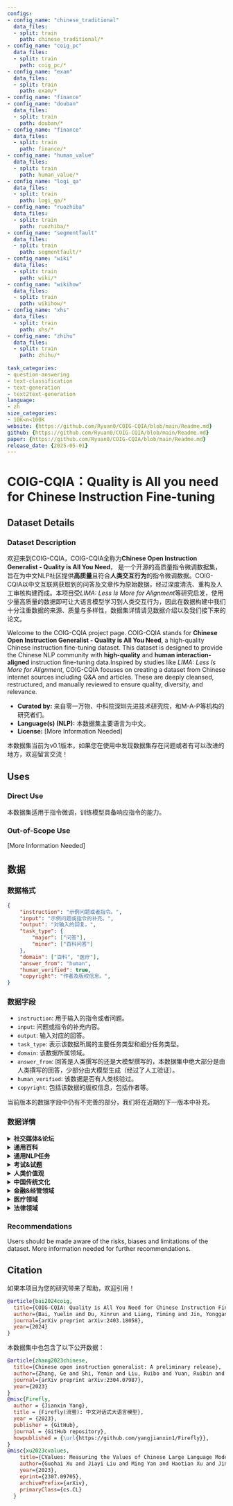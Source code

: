 ```yaml
---
configs:
- config_name: "chinese_traditional"
  data_files:
  - split: train
    path: chinese_traditional/*
- config_name: "coig_pc"
  data_files:
  - split: train
    path: coig_pc/*
- config_name: "exam"
  data_files:
  - split: train
    path: exam/*
- config_name: "finance"
- config_name: "douban"
  data_files:
  - split: train
    path: douban/*
- config_name: "finance"
  data_files:
  - split: train
    path: finance/*
- config_name: "human_value"
  data_files:
  - split: train
    path: human_value/*
- config_name: "logi_qa"
  data_files:
  - split: train
    path: logi_qa/*
- config_name: "ruozhiba"
  data_files:
  - split: train
    path: ruozhiba/*
- config_name: "segmentfault"
  data_files:
  - split: train
    path: segmentfault/*
- config_name: "wiki"
  data_files:
  - split: train
    path: wiki/*
- config_name: "wikihow"
  data_files:
  - split: train
    path: wikihow/*
- config_name: "xhs"
  data_files:
  - split: train
    path: xhs/*
- config_name: "zhihu"
  data_files:
  - split: train
    path: zhihu/*
  
task_categories:
- question-answering
- text-classification
- text-generation
- text2text-generation
language:
- zh
size_categories:
- 10K<n<100K
website: {https://github.com/Ryuan0/COIG-CQIA/blob/main/Readme.md}
github: {https://github.com/Ryuan0/COIG-CQIA/blob/main/Readme.md}
paper: {https://github.com/Ryuan0/COIG-CQIA/blob/main/Readme.md}
release_date: {2025-05-01}
---
```




# COIG-CQIA：Quality is All you need for Chinese Instruction Fine-tuning

<!-- Provide a quick summary of the dataset. -->


## Dataset Details

### Dataset Description

<!-- Provide a longer summary of what this dataset is. -->
欢迎来到COIG-CQIA，COIG-CQIA全称为**Chinese Open Instruction Generalist - Quality is All You Need**， 是一个开源的高质量指令微调数据集，旨在为中文NLP社区提供**高质量**且符合**人类交互行为**的指令微调数据。COIG-CQIA以中文互联网获取到的问答及文章作为原始数据，经过深度清洗、重构及人工审核构建而成。本项目受*LIMA: Less Is More for Alignment*等研究启发，使用少量高质量的数据即可让大语言模型学习到人类交互行为，因此在数据构建中我们十分注重数据的来源、质量与多样性，数据集详情请见数据介绍以及我们接下来的论文。

Welcome to the COIG-CQIA project page. COIG-CQIA stands for **Chinese Open Instruction Generalist - Quality is All You Need**, a high-quality Chinese instruction fine-tuning dataset. This dataset is designed to provide the Chinese NLP community with **high-quality** and **human interaction-aligned** instruction fine-tuning data.Inspired by studies like *LIMA: Less Is More for Alignment*, COIG-CQIA focuses on creating a dataset from Chinese internet sources including Q&A and articles. These are deeply cleansed, restructured, and manually reviewed to ensure quality, diversity, and relevance.


- **Curated by:** 来自零一万物、中科院深圳先进技术研究院，和M-A-P等机构的研究者们。
- **Language(s) (NLP):** 本数据集主要语言为中文。
- **License:** [More Information Needed]

本数据集当前为v0.1版本，如果您在使用中发现数据集存在问题或者有可以改进的地方，欢迎留言交流！

## Uses

<!-- Address questions around how the dataset is intended to be used. -->

### Direct Use

<!-- This section describes suitable use cases for the dataset. -->

本数据集适用于指令微调，训练模型具备响应指令的能力。

### Out-of-Scope Use

<!-- This section addresses misuse, malicious use, and uses that the dataset will not work well for. -->

[More Information Needed]

## 数据

### 数据格式

```json
{
    "instruction": "示例问题或者指令。",
    "input": "示例问题或指令的补充。",
    "output": "对输入的回复。",
    "task_type": {
        "major": ["问答"],
        "minor": ["百科问答"]
    },
    "domain": ["百科", "医疗"],
    "answer_from": "human",
    "human_verified": true,
    "copyright": "作者及版权信息。",
}
```

### 数据字段

- `instruction`: 用于输入的指令或者问题。
- `input`: 问题或指令的补充内容。
- `output`: 输入对应的回答。
- `task_type`: 表示该数据所属的主要任务类型和细分任务类型。
- `domain`: 该数据所属领域。
- `answer_from`: 回答是人类撰写的还是大模型撰写的，本数据集中绝大部分是由人类撰写的回答，少部分由大模型生成（经过了人工验证）。
- `human_verified`: 该数据是否有人类核验过。
- `copyright`: 包括该数据的版权信息，包括作者等。

当前版本的数据字段中仍有不完善的部分，我们将在近期的下一版本中补充。

### 数据详情

<details>
<summary><b>社交媒体&论坛</b></summary>

| 类别          | 数量 | 来源 | 构造方式                     |
| ----------------- | -------- | ------ | --------------------------------------- |
| 知乎        | 8837      | [[网址链接]](https://www.zhihu.com/) | 经过多阶段的数据质量筛选和人工验证。 |
| 豆瓣       | 3132    | [[网址链接]](https://www.douban.com/) | 人工撰写多样的prompt模板构造而成。 |
| 小红书       | 1508    | [[网址链接]](https://www.xiaohongshu.com/explore) | 人工撰写多样的prompt模板构造而成。 |
| Segmentfault       | 458    | [[网址链接]](https://segmentfault.com/) | 规则方式清洗与筛选，并经过人工验证。 |
| **总量**         | **13935** | -      | -                                       |

</details>

<details>
<summary><b>通用百科</b></summary>

| 类别          | 数量 | 来源 | 构造方式                     |
| ----------------- | -------- | ------ | --------------------------------------- |
| 百科文章        | 980      | 从网络中收集。[[网址链接]](https://10why.net/) [[网址链接]](https://www.eetree.cn/wiki/eebaike) [[网址链接]](https://www.nongyie.com/) [[网址链接]](https://www.gkket.com/gkwk/) | 规则方式清洗与筛选，并经过人工验证。 |
| 中国大百科全书       | 1706    | [[网址链接]](https://www.zgbk.com/) | 人工撰写多样的prompt模板构造而成。 |
| wikiHow中文       | 1876    | [[网址链接]](https://zh.wikihow.com/首页)&[[公开数据集]](https://github.com/esbatmop/MNBVC/tree/main) | 规则方式清洗与筛选。 |
| **总量**         | **4571** | -      | -                                       |

</details>

</details>

<details>
<summary><b>通用NLP任务</b></summary>

| 类别          | 数量 | 来源 | 构造方式                     |
| ----------------- | -------- | ------ | --------------------------------------- |
| COIG-PC-Core        | 3000      | [[Open Dataset]](https://huggingface.co/datasets/BAAI/COIG-PC-core) | 人工验证数据质量。 |
| **总量**         | **3000** | -      | -                                       |

</details>

<details>
<summary><b>考试&试题</b></summary>

| 类别          | 数量 | 来源 | 构造方式                     |
| ----------------- | -------- | ------ | --------------------------------------- |
| 高考&中考        | 2000      | [[公开数据集]](https://huggingface.co/datasets/BAAI/COIG) | - |
| 研究生入学考试       | 475    | 从网络中收集 | 规则方式清洗与筛选。 |
| 逻辑推理题       | 422    | 从网络中收集 | 规则方式清洗与筛选。 |
| **总量**         | **2897** | -      | -                                       |

</details>

<details>
<summary><b>人类价值观</b></summary>

| 类别          | 数量 | 来源 | 构造方式                     |
| ----------------- | -------- | ------ | --------------------------------------- |
| 100poison         | 906      | [[公开数据集]](https://modelscope.cn/datasets/damo/100PoisonMpts/summary) | - |
| COIG-human-value  | 101      | [[公开数据集]](https://huggingface.co/datasets/BAAI/COIG) | 经人工审核数据质量 |
| **总量**         | **1007** | -      | -                                       |

</details>

<details>
<summary><b>中国传统文化</b></summary>

| 类别          | 数量 | 来源 | 构造方式                     |
| ----------------- | -------- | ------ | --------------------------------------- |
| 中华传统文化试题         | 232      | 从网络中收集 | 规则方式清洗与筛选，并经过人工验证。 |
| 成语释义  | 112      | [[公开数据集]](https://huggingface.co/datasets/YeungNLP/firefly-train-1.1M) | 规则方式清洗与筛选，并经过人工验证。 |
| 古诗词撰写  | 47      | [[公开数据集]](https://huggingface.co/datasets/YeungNLP/firefly-train-1.1M) | 规则方式清洗与筛选，并经过人工验证。 |
| 文言文互译  | 112      | [[公开数据集]](https://huggingface.co/datasets/YeungNLP/firefly-train-1.1M) | 规则方式清洗与筛选，并经过人工验证。 |
| **总量**         | **503** | -      | -                                       |

</details>

<details>
<summary><b>金融&经管领域</b></summary>

| 类别          | 数量 | 来源 | 构造方式                     |
| ----------------- | -------- | ------ | --------------------------------------- |
| MBA百科       | 10689    | [[网址链接]](https://wiki.mbalib.com/wiki/首页) | 人工撰写多样的prompt模板构造而成。 |
| 金融NLP任务  | 600      | [[公开数据集]](https://huggingface.co/datasets/BAAI/COIG-PC) | 人工核验数据质量 |
| **总量**         | **11289** | -      | -                                       |

</details>

<details>
<summary><b>医疗领域</b></summary>

| 类别          | 数量 | 来源 | 构造方式                     |
| ----------------- | -------- | ------ | --------------------------------------- |
| 医疗百科       | 8351    | [[网址链接]](www.baikemy.com) | 人工撰写多样的prompt模板构造而成。 |
| 医疗文章  | 186      | [[网址链接]](https://51zyzy.com/article/list.html) [[网址链接]](https://baobao.baidu.com/dailyjnl/list/13.html) | 规则方式清洗与筛选。 |
| **总量**         | **8537** | -      | -                                       |

</details>

<details>
<summary><b>法律领域</b></summary>

| 类别          | 数量 | 来源 | 构造方式                     |
| ----------------- | -------- | ------ | --------------------------------------- |
| 法律研究生入学考试       | 2645    | 从网络中收集 | 规则方式清洗与筛选。 |
| **总量**         | **2645** | -      | -                                       |

</details>


### Recommendations

<!-- This section is meant to convey recommendations with respect to the bias, risk, and technical limitations. -->

Users should be made aware of the risks, biases and limitations of the dataset. More information needed for further recommendations.

## Citation

<!-- If there is a paper or blog post introducing the dataset, the APA and Bibtex information for that should go in this section. -->

如果本项目为您的研究带来了帮助，欢迎引用！

```bibtex
@article{bai2024coig,
  title={COIG-CQIA: Quality is All You Need for Chinese Instruction Fine-tuning},
  author={Bai, Yuelin and Du, Xinrun and Liang, Yiming and Jin, Yonggang and Liu, Ziqiang and Zhou, Junting and Zheng, Tianyu and Zhang, Xincheng and Ma, Nuo and Wang, Zekun and others},
  journal={arXiv preprint arXiv:2403.18058},
  year={2024}
}
```

本数据集中也包含了以下公开数据：
```bibtex
@article{zhang2023chinese,
  title={Chinese open instruction generalist: A preliminary release},
  author={Zhang, Ge and Shi, Yemin and Liu, Ruibo and Yuan, Ruibin and Li, Yizhi and Dong, Siwei and Shu, Yu and Li, Zhaoqun and Wang, Zekun and Lin, Chenghua and others},
  journal={arXiv preprint arXiv:2304.07987},
  year={2023}
}
@misc{Firefly,
  author = {Jianxin Yang},
  title = {Firefly(流萤): 中文对话式大语言模型},
  year = {2023},
  publisher = {GitHub},
  journal = {GitHub repository},
  howpublished = {\url{https://github.com/yangjianxin1/Firefly}},
}
@misc{xu2023cvalues,
    title={CValues: Measuring the Values of Chinese Large Language Models from Safety to Responsibility}, 
    author={Guohai Xu and Jiayi Liu and Ming Yan and Haotian Xu and Jinghui Si and Zhuoran Zhou and Peng Yi and Xing Gao and Jitao Sang and Rong Zhang and Ji Zhang and Chao Peng and Fei Huang and Jingren Zhou},
    year={2023},
    eprint={2307.09705},
    archivePrefix={arXiv},
    primaryClass={cs.CL}
  }
```
